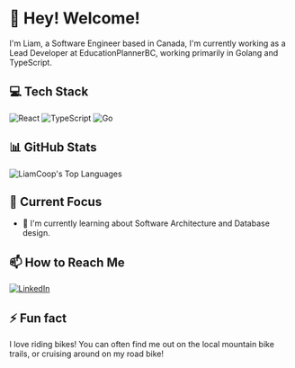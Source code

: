 # 👋 Hey! Welcome!
I'm Liam, a Software Engineer based in Canada, I'm currently working as a Lead Developer at EducationPlannerBC, working primarily in Golang and TypeScript.

## 💻 Tech Stack
![React](https://img.shields.io/badge/React-61DAFB?style=flat&logo=react&logoColor=black)
![TypeScript](https://img.shields.io/badge/TypeScript-F7DF1E?style=flat&logo=TypeScript&logoColor=black)
![Go](https://img.shields.io/badge/Golang-F7DF1E?style=flat&logo=Go&logoColor=black)

<!-- ![Python](https://img.shields.io/badge/Python-3776AB?style=flat&logo=python&logoColor=white) -->
<!-- Add or modify badges for your tech stack -->


## 📊 GitHub Stats
![LiamCoop's Top Languages](https://github-readme-stats.vercel.app/api/top-langs/?username=LiamCoop&theme=highcontrast&show_icons=true&hide_border=false&layout=compact)

## 🎯 Current Focus
<!--- 🔭 I'm currently working on [Project Name] -->
- 🌱 I'm currently learning about Software Architecture and Database design.

<!--## 🌟 Featured Projects
### [Project Name 1](link-to-project)
Brief description of your project. What problem does it solve? What technologies did you use?

### [Project Name 2](link-to-project)
Another project description. Highlight your achievements and technical challenges overcome.
-->

## 📫 How to Reach Me
[![LinkedIn](https://img.shields.io/badge/LinkedIn-0077B5?style=flat&logo=linkedin&logoColor=white)](https://www.linkedin.com/in/liamcoop/)

## ⚡ Fun fact
I love riding bikes! You can often find me out on the local mountain bike trails, or cruising around on my road bike!
